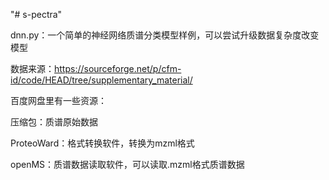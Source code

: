 "# s-pectra" 

dnn.py：一个简单的神经网络质谱分类模型样例，可以尝试升级数据复杂度改变模型

数据来源：https://sourceforge.net/p/cfm-id/code/HEAD/tree/supplementary_material/



百度网盘里有一些资源：
 
压缩包：质谱原始数据

ProteoWard：格式转换软件，转换为mzml格式

openMS：质谱数据读取软件，可以读取.mzml格式质谱数据
